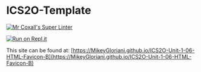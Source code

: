 # ICS2O-Template

[![Mr Coxall's Super Linter](https://github.com/MikeyGloriani/ICS2O-Unit-1-06-HTML-Favicon-B/workflows/Mr%20Coxall's%20Super%20Linter/badge.svg)](https://github.com/MikeyGloriani/ICS2O-Unit-1-06-HTML-Favicon-B/actions/)

[![Run on Repl.it](https://repl.it/badge/github/MikeyGloriani/ICS2O-Unit-1-06-HTML-Favicon-B)](https://repl.it/github/MikeyGloriani/ICS2O-Unit-1-06-HTML-Favicon-B)

This site can be found at: [https://MikeyGloriani.github.io/ICS2O-Unit-1-06-HTML-Favicon-B](https://MikeyGloriani.github.io/ICS2O-Unit-1-06-HTML-Favicon-B)

